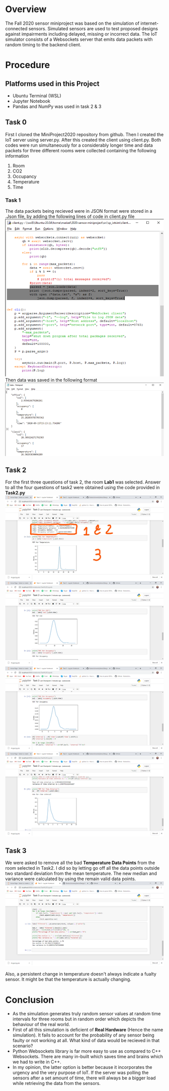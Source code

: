 # Overview
The Fall 2020 sensor miniproject was based on the simulation of internet-connected sensors. Simulated sensors are used to test proposed designs against impairments including delayed, missing or incorrect data. The IoT simulator consists of a Websockets server that emits data packets with random timing to the backend client.
# Procedure

## Platforms used in this Project
* Ubuntu Terminal (WSL)
* Jupyter Notebook
* Pandas and NumPy was used in task 2 & 3
## Task 0 
First I cloned the MiniProject2020 repository from github. Then I created the IoT server using server.py. After this created the client using client.py. Both codes were run simultaneously for a considerably longer time and data packets for three different rooms were collected containing the following information
1. Room
2. CO2
3. Occupancy
4. Temperature
5. Time
### Task 1
The data packets being recieved were in JSON format were stored in a .Json file, by adding the following lines of code in client.py file
![code snippet](4.png)
Then data was saved in the following format
![code snippet](5.png)
## Task 2
For the first three questions of task 2, the room **Lab1** was selected. Answer to all the four questions of task2 were obtained using the code provided in **Task2.py**
![Solution to Q1, Q2 & Q3(Temperature Graph)](7.jpg)
![Q3(CO2 Graph)](8.png)
![Q3(Occupancy Graph)](9.png)
![Solution to Q4)](10.png)
## Task 3
We were asked to remove all the bad **Temperature Data Points** from the room selected in Task2. I did so by letting go off all the data points outside two standard deviation from the mean temperature. The new median and variance were calculated by using the remain valid data points.
![Code Snippet)](11.png)

Also, a persistent change in temperature doesn't always indicate a fualty sensor. It might be that the temperature is actually changing.
# Conclusion
* As the simulation generates truly random sensor values at random time intervals for three rooms but in random order which depicts the behaviour of the real world.
* First of all this simulation is deficient of **Real Hardware** (Hence the name simulation). It fails to account for the probability of any sensor being faulty or not working at all. What kind of data would be recieved in that scenario? 
* Python Websockets library is far more easy to use as compared to C++ Websockets. There are many in-built which saves time and brains which we had to write in C++. 
* In my opinion, the latter option is better because it incorporates the urgency and the very purpose of IoT. If the server was polling the sensors after a set amount of time, there will always be a bigger load while retrieving the data from the sensors.

